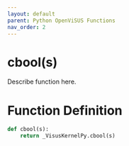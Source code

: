 ```yaml
---
layout: default
parent: Python OpenViSUS Functions
nav_order: 2
---
```


# cbool(s)

Describe function here.

# Function Definition

```python
def cbool(s):
    return _VisusKernelPy.cbool(s)
```